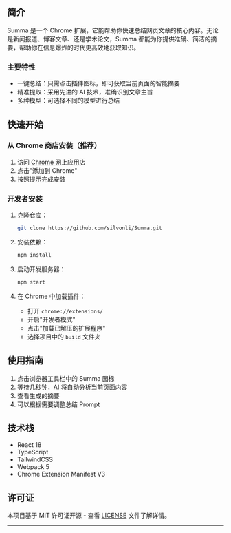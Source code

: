 ## 简介

Summa 是一个 Chrome 扩展，它能帮助你快速总结网页文章的核心内容。无论是新闻报道、博客文章、还是学术论文，Summa 都能为你提供准确、简洁的摘要，帮助你在信息爆炸的时代更高效地获取知识。

### 主要特性

- 一键总结：只需点击插件图标，即可获取当前页面的智能摘要
- 精准提取：采用先进的 AI 技术，准确识别文章主旨
- 多种模型：可选择不同的模型进行总结

## 快速开始

### 从 Chrome 商店安装（推荐）

1. 访问 [Chrome 网上应用店]()
2. 点击"添加到 Chrome"
3. 按照提示完成安装

### 开发者安装

1. 克隆仓库：
   ```bash
   git clone https://github.com/silvonli/Summa.git
   ```

2. 安装依赖：
   ```bash
   npm install
   ```

3. 启动开发服务器：
   ```bash
   npm start
   ```

4. 在 Chrome 中加载插件：
   - 打开 `chrome://extensions/`
   - 开启"开发者模式"
   - 点击"加载已解压的扩展程序"
   - 选择项目中的 `build` 文件夹

## 使用指南

1. 点击浏览器工具栏中的 Summa 图标
2. 等待几秒钟，AI 将自动分析当前页面内容
3. 查看生成的摘要
4. 可以根据需要调整总结 Prompt

## 技术栈

- React 18
- TypeScript
- TailwindCSS
- Webpack 5
- Chrome Extension Manifest V3

## 许可证

本项目基于 MIT 许可证开源 - 查看 [LICENSE](./LICENSE) 文件了解详情。


---

